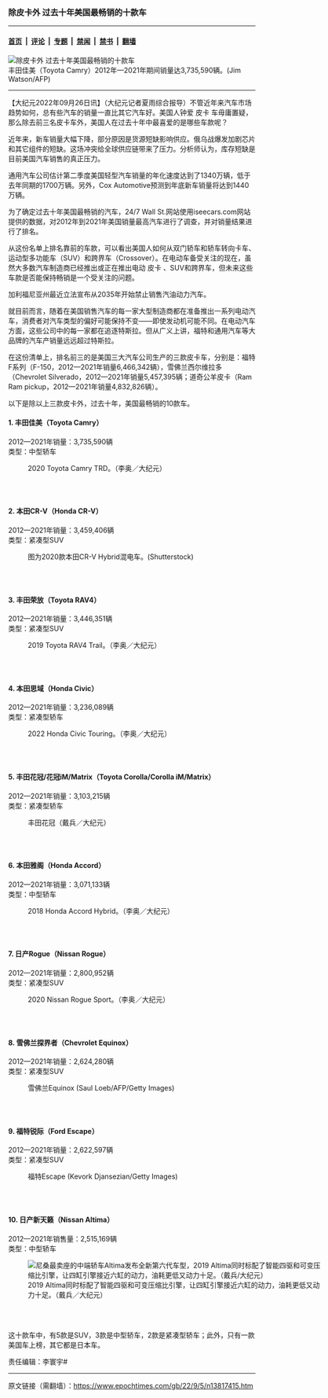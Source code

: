 ### 除皮卡外 过去十年美国最畅销的十款车

---

#### [首页](../../../..?n13817415) &nbsp;|&nbsp; [评论](../../../../../epoch-comment?n13817415) &nbsp;|&nbsp; [专题](../../../../../epoch-special?n13817415) &nbsp;|&nbsp; [禁闻](../../../../../epoch-news?n13817415) &nbsp;|&nbsp; [禁书](../../../../../books?n13817415) &nbsp;|&nbsp; [翻墙](https://github.com/gfw-breaker/nogfw/blob/master/README.md?n13817415)


<div><img alt="除皮卡外 过去十年美国最畅销的十款车" class="attachment-djy_600_400 size-djy_600_400 wp-post-image" src="https://i.epochtimes.com/assets/uploads/2022/09/id13817483-000_JR66F-600x400.jpg"/>
<div class="caption">
 丰田佳美（Toyota Camry）2012年—2021年期间销量达3,735,590辆。(Jim Watson/AFP)
</div></div><hr/><div class="post_content" id="artbody" itemprop="articleBody">
 <!-- article content begin -->
 <p>
  【大纪元2022年09月26日讯】（大纪元记者夏雨综合报导）不管近年来汽车市场趋势如何，总有些汽车的销量一直比其它汽车好。美国人钟爱
  <ok href="https://www.epochtimes.com/gb/tag/%E7%9A%AE%E5%8D%A1.html">
   皮卡
  </ok>
  车毋庸置疑，那么除去前三名皮卡车外，美国人在过去十年中最喜爱的是哪些车款呢？
 </p>
 <p>
  近年来，新车销量大幅下降，部分原因是货源短缺影响供应。俄乌战爆发加剧芯片和其它组件的短缺。这场冲突给全球供应链带来了压力。分析师认为，库存短缺是目前美国汽车销售的真正压力。
 </p>
 <p>
  通用汽车公司估计第二季度美国轻型汽车销量的年化速度达到了1340万辆，低于去年同期的1700万辆。另外，Cox Automotive预测到年底新车销量将达到1440万辆。
 </p>
 <p>
  为了确定过去十年美国最畅销的汽车，24/7 Wall St.网站使用iseecars.com网站提供的数据，对2012年到2021年美国销量最高汽车进行了调查，并对销量结果进行了排名。
 </p>
 <p>
  从这份名单上排名靠前的车款，可以看出美国人如何从双门轿车和轿车转向卡车、运动型多功能车（SUV）和跨界车（Crossover）。在电动车备受关注的现在，虽然大多数汽车制造商已经推出或正在推出电动
  <ok href="https://www.epochtimes.com/gb/tag/%E7%9A%AE%E5%8D%A1.html">
   皮卡
  </ok>
  、SUV和跨界车，但未来这些车款是否能保持畅销是一个受关注的问题。
 </p>
 <p>
  加利福尼亚州最近立法宣布从2035年开始禁止销售汽油动力汽车。
 </p>
 <p>
  就目前而言，随着在美国销售汽车的每一家大型制造商都在准备推出一系列电动汽车，消费者对汽车类型的偏好可能保持不变——即使发动机可能不同。在电动汽车方面，这些公司中的每一家都在追逐特斯拉。但从广义上讲，福特和通用汽车等大品牌的汽车产销量远远超过特斯拉。
 </p>
 <p>
  在这份清单上，排名前三的是美国三大汽车公司生产的三款皮卡车，分别是：福特F系列（F-150，2012—2021年销量6,466,342辆），雪佛兰西尔维拉多（Chevrolet Silverado，2012—2021年销量5,457,395辆；道奇公羊皮卡（Ram Ram pickup，2012—2021年销量4,832,826辆）。
 </p>
 <p>
  以下是除以上三款皮卡外，过去十年，美国最畅销的10款车。
 </p>
 <h4>
  1. 丰田佳美（Toyota Camry）
 </h4>
 <p>
  2012—2021年销量：3,735,590辆
  <br/>
  类型：中型轿车
 </p>
 <figure aria-describedby="caption-attachment-12382108" class="wp-caption aligncenter" id="attachment_12382108" style="width: 600px">
  <ok href="https://i.epochtimes.com/assets/uploads/2020/09/IMG01-e1599273603541.jpg" target="_blank">
   <img alt="" class="size-large wp-image-12382108" src="https://i.epochtimes.com/assets/uploads/2020/09/IMG01-600x400.jpg"/>
  </ok>
  <br/><figcaption class="wp-caption-text" id="caption-attachment-12382108">
   2020 Toyota Camry TRD。（李奥／大纪元）
  </figcaption><br/>
 </figure><br/>
 <h4>
  2. 本田CR-V（Honda CR-V）
 </h4>
 <p>
  2012—2021年销量：3,459,406辆
  <br/>
  类型：紧凑型SUV
 </p>
 <figure aria-describedby="caption-attachment-13651234" class="wp-caption aligncenter" id="attachment_13651234" style="width: 600px">
  <ok href="https://i.epochtimes.com/assets/uploads/2022/03/id13651234-shutterstock_2044509191.jpg" target="_blank">
   <img alt="" class="size-large wp-image-13651234" src="https://i.epochtimes.com/assets/uploads/2022/03/id13651234-shutterstock_2044509191-600x400.jpg"/>
  </ok>
  <br/><figcaption class="wp-caption-text" id="caption-attachment-13651234">
   图为2020款本田CR-V Hybrid混电车。(Shutterstock)
  </figcaption><br/>
 </figure><br/>
 <h4>
  3. 丰田荣放（Toyota RAV4）
 </h4>
 <p>
  2012—2021年销量：3,446,351辆
  <br/>
  类型：紧凑型SUV
 </p>
 <figure aria-describedby="caption-attachment-11531448" class="wp-caption aligncenter" id="attachment_11531448" style="width: 600px">
  <ok href="https://i.epochtimes.com/assets/uploads/2019/09/2019_Toyota_RAV4_03-e1568865013392.jpg" target="_blank">
   <img alt="" class="size-large wp-image-11531448" src="https://i.epochtimes.com/assets/uploads/2019/09/2019_Toyota_RAV4_03-600x400.jpg"/>
  </ok>
  <br/><figcaption class="wp-caption-text" id="caption-attachment-11531448">
   2019 Toyota RAV4 Trail。（李奥／大纪元）
  </figcaption><br/>
 </figure><br/>
 <h4>
  4. 本田思域（Honda Civic）
 </h4>
 <p>
  2012—2021年销量：3,236,089辆
  <br/>
  类型：紧凑型轿车
 </p>
 <figure aria-describedby="caption-attachment-13307760" class="wp-caption aligncenter" id="attachment_13307760" style="width: 600px">
  <ok href="https://i.epochtimes.com/assets/uploads/2021/10/id13307760-2022_Honda_Civic_Touring_03-e1634341638837.jpg" target="_blank">
   <img alt="" class="size-large wp-image-13307760" src="https://i.epochtimes.com/assets/uploads/2021/10/id13307760-2022_Honda_Civic_Touring_03-600x400.jpg"/>
  </ok>
  <br/><figcaption class="wp-caption-text" id="caption-attachment-13307760">
   2022 Honda Civic Touring。（李奥／大纪元）
  </figcaption><br/>
 </figure><br/>
 <h4>
  5. 丰田花冠/花冠iM/Matrix（Toyota Corolla/Corolla iM/Matrix）
 </h4>
 <p>
  2012—2021年销量：3,103,215辆
  <br/>
  类型：紧凑型轿车
 </p>
 <figure aria-describedby="caption-attachment-6698310" class="wp-caption aligncenter" id="attachment_6698310" style="width: 600px">
  <ok href="https://i.epochtimes.com/assets/uploads/2013/03/1303281703061973.jpg" target="_blank">
   <img alt="" class="size-large wp-image-6698310" src="https://i.epochtimes.com/assets/uploads/2013/03/1303281703061973-600x399.jpg"/>
  </ok>
  <br/><figcaption class="wp-caption-text" id="caption-attachment-6698310">
   丰田花冠（戴兵／大纪元）
  </figcaption><br/>
 </figure><br/>
 <h4>
  6. 本田雅阁（Honda Accord）
 </h4>
 <p>
  2012—2021年销量：3,071,133辆
  <br/>
  类型：中型轿车
 </p>
 <figure aria-describedby="caption-attachment-10872113" class="wp-caption aligncenter" id="attachment_10872113" style="width: 600px">
  <ok href="https://i.epochtimes.com/assets/uploads/2018/11/1811240105112224-e1543041135194.jpg" target="_blank">
   <img alt="" class="size-large wp-image-10872113" src="https://i.epochtimes.com/assets/uploads/2018/11/1811240105112224-600x400.jpg"/>
  </ok>
  <br/><figcaption class="wp-caption-text" id="caption-attachment-10872113">
   2018 Honda Accord Hybrid。（李奥／大纪元）
  </figcaption><br/>
 </figure><br/>
 <h4>
  7. 日产Rogue（Nissan Rogue）
 </h4>
 <p>
  2012—2021年销量：2,800,952辆
  <br/>
  类型：紧凑型SUV
 </p>
 <figure aria-describedby="caption-attachment-11867824" class="wp-caption aligncenter" id="attachment_11867824" style="width: 600px">
  <ok href="https://i.epochtimes.com/assets/uploads/2020/02/2020_Nissan_Rogue_Spt_03-e1581650186868.jpg" target="_blank">
   <img alt="" class="size-large wp-image-11867824" src="https://i.epochtimes.com/assets/uploads/2020/02/2020_Nissan_Rogue_Spt_03-600x400.jpg"/>
  </ok>
  <br/><figcaption class="wp-caption-text" id="caption-attachment-11867824">
   2020 Nissan Rogue Sport。（李奥／大纪元）
  </figcaption><br/>
 </figure><br/>
 <h4>
  8. 雪佛兰探界者（Chevrolet Equinox）
 </h4>
 <p>
  2012—2021年销量：2,624,280辆
  <br/>
  类型：紧凑型SUV
 </p>
 <figure aria-describedby="caption-attachment-10449014" class="wp-caption aligncenter" id="attachment_10449014" style="width: 600px">
  <ok href="https://i.epochtimes.com/assets/uploads/2018/06/GettyImages-631418442.jpg" target="_blank">
   <img alt="" class="size-large wp-image-10449014" src="https://i.epochtimes.com/assets/uploads/2018/06/GettyImages-631418442-600x415.jpg"/>
  </ok>
  <br/><figcaption class="wp-caption-text" id="caption-attachment-10449014">
   雪佛兰Equinox (Saul Loeb/AFP/Getty Images)
  </figcaption><br/>
 </figure><br/>
 <h4>
  9. 福特锐际（Ford Escape）
 </h4>
 <p>
  2012—2021年销量：2,622,597辆
  <br/>
  类型：紧凑型SUV
 </p>
 <figure aria-describedby="caption-attachment-6716137" class="wp-caption aligncenter" id="attachment_6716137" style="width: 600px">
  <ok href="https://i.epochtimes.com/assets/uploads/2013/06/1306221433442003.jpg" target="_blank">
   <img alt="" class="size-large wp-image-6716137" src="https://i.epochtimes.com/assets/uploads/2013/06/1306221433442003-600x399.jpg"/>
  </ok>
  <br/><figcaption class="wp-caption-text" id="caption-attachment-6716137">
   福特Escape (Kevork Djansezian/Getty Images)
  </figcaption><br/>
 </figure><br/>
 <h4>
  10. 日产新天籁（Nissan Altima）
 </h4>
 <p>
  2012—2021年销售量：2,515,169辆
  <br/>
  类型：中型轿车
 </p>
 <figure aria-describedby="caption-attachment-10266637" class="wp-caption aligncenter" id="attachment_10266637" style="width: 600px">
  <ok href="https://i.epochtimes.com/assets/uploads/2018/03/D010651.jpg" target="_blank">
   <img alt="尼桑最卖座的中端轿车Altima发布全新第六代车型，2019 Altima同时标配了智能四驱和可变压缩比引擎，让四缸引擎接近六缸的动力，油耗更低又动力十足。（戴兵/大纪元）" class="size-large wp-image-10266637" src="https://i.epochtimes.com/assets/uploads/2018/03/D010651-600x400.jpg"/>
  </ok>
  <br/><figcaption class="wp-caption-text" id="caption-attachment-10266637">
   2019 Altima同时标配了智能四驱和可变压缩比引擎，让四缸引擎接近六缸的动力，油耗更低又动力十足。（戴兵／大纪元）
  </figcaption><br/>
 </figure><br/>
 <p>
  这十款车中，有5款是SUV，3款是中型轿车，2款是紧凑型轿车；此外，只有一款美国车上榜，其它都是日本车。
 </p>
 <p>
  责任编辑：李寰宇#
 </p>
 <!-- article content end -->
 <div id="below_article_ad">
 </div>
</div>


---

原文链接（需翻墙）：https://www.epochtimes.com/gb/22/9/5/n13817415.htm